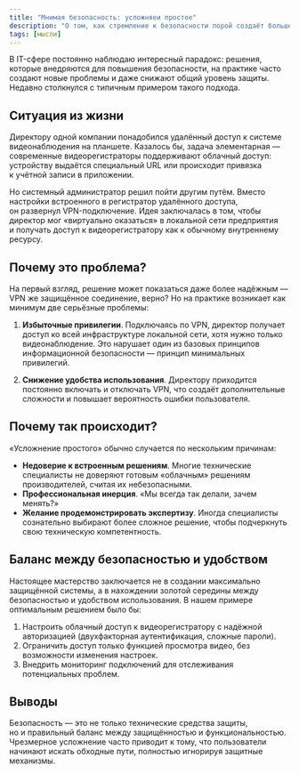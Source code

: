 ```yaml
---
title: "Мнимая безопасность: усложняеи простое"
description: "О том, как стремление к безопасности порой создаёт больше проблем, чем решает"
tags: [мысли]
---
```


В&nbsp;IT-сфере постоянно наблюдаю интересный парадокс: решения, которые внедряются для повышения безопасности, на&nbsp;практике часто создают новые проблемы и&nbsp;даже снижают общий уровень защиты. Недавно столкнулся с&nbsp;типичным примером такого подхода.

## Ситуация из&nbsp;жизни

Директору одной компании понадобился удалённый доступ к&nbsp;системе видеонаблюдения на&nbsp;планшете. Казалось&nbsp;бы, задача элементарная — современные видеорегистраторы поддерживают облачный доступ: устройству выдаётся специальный URL или происходит привязка к&nbsp;учётной записи в&nbsp;приложении.

Но&nbsp;системный администратор решил пойти другим путём. Вместо настройки встроенного в&nbsp;регистратор удалённого доступа, он&nbsp;развернул VPN-подключение. Идея заключалась в&nbsp;том, чтобы директор мог &laquo;виртуально оказаться&raquo; в&nbsp;локальной сети предприятия и&nbsp;получать доступ к&nbsp;видеорегистратору как к&nbsp;обычному внутреннему ресурсу.

## Почему это проблема?

На&nbsp;первый взгляд, решение может показаться даже более надёжным — VPN&nbsp;же защищённое соединение, верно? Но&nbsp;на&nbsp;практике возникает как минимум две серьёзные проблемы:

1. **Избыточные привилегии**. Подключаясь по&nbsp;VPN, директор получает доступ ко&nbsp;всей инфраструктуре локальной сети, хотя нужно только видеонаблюдение. Это нарушает один из&nbsp;базовых принципов информационной безопасности&nbsp;— принцип минимальных привилегий.

2. **Снижение удобства использования**. Директору приходится постоянно включать и&nbsp;отключать VPN, что создаёт дополнительные сложности и&nbsp;повышает вероятность ошибки пользователя.

## Почему так происходит?

&laquo;Усложнение простого&raquo; обычно случается по&nbsp;нескольким причинам:

- **Недоверие к&nbsp;встроенным решениям**. Многие технические специалисты не&nbsp;доверяют готовым &laquo;облачным&raquo; решениям производителей, считая их&nbsp;небезопасными.
- **Профессиональная инерция**. &laquo;Мы&nbsp;всегда так делали, зачем менять?&raquo;
- **Желание продемонстрировать экспертизу**. Иногда специалисты сознательно выбирают более сложное решение, чтобы подчеркнуть свою техническую компетентность.

## Баланс между безопасностью и&nbsp;удобством

Настоящее мастерство заключается не&nbsp;в&nbsp;создании максимально защищённой системы, а&nbsp;в&nbsp;нахождении золотой середины между безопасностью и&nbsp;удобством использования. В&nbsp;нашем примере оптимальным решением было&nbsp;бы:

1. Настроить облачный доступ к&nbsp;видеорегистратору с&nbsp;надёжной авторизацией (двухфакторная аутентификация, сложные пароли).
2. Ограничить доступ только функцией просмотра видео, без возможности изменения настроек.
3. Внедрить мониторинг подключений для отслеживания потенциальных проблем.

## Выводы

Безопасность&nbsp;— это не&nbsp;только технические средства защиты, но&nbsp;и&nbsp;правильный баланс между защищённостью и&nbsp;функциональностью. Чрезмерное усложнение часто приводит к&nbsp;тому, что пользователи начинают искать обходные пути, полностью игнорируя защитные механизмы.